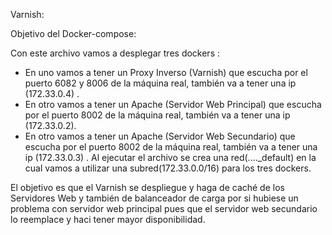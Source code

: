 Varnish:

Objetivo del Docker-compose:

Con este archivo vamos a desplegar tres dockers :
-  En uno vamos a tener un Proxy Inverso (Varnish) que escucha por el puerto 6082 y 8006 de la máquina real, también va a tener una ip  (172.33.0.4) .
-  En otro vamos a tener un Apache (Servidor Web Principal) que escucha por el puerto  8002 de la máquina real, también va a tener una ip  (172.33.0.2).
 - En otro vamos a tener un Apache (Servidor Web Secundario) que escucha por el puerto  8002 de la máquina real, también va a tener una ip  (172.33.0.3) .
 Al ejecutar el archivo se crea una red(...._default) en la cual vamos a utilizar una subred(172.33.0.0/16) para los tres dockers.

El objetivo es que el Varnish se despliegue y haga de caché de los Servidores Web y también de balanceador de carga por si hubiese un problema con servidor web principal pues que el servidor web secundario lo reemplace y haci tener mayor disponibilidad.

